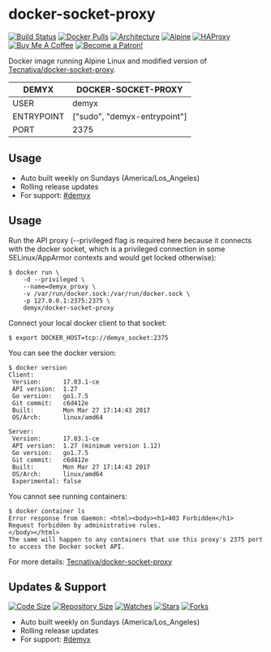 # docker-socket-proxy
[![Build Status](https://img.shields.io/travis/demyxco/docker-socket-proxy?style=flat)](https://travis-ci.org/demyxco/docker-socket-proxy)
[![Docker Pulls](https://img.shields.io/docker/pulls/demyx/docker-socket-proxy?style=flat&color=blue)](https://hub.docker.com/r/demyx/docker-socket-proxy)
[![Architecture](https://img.shields.io/badge/linux-amd64-important?style=flat&color=blue)](https://hub.docker.com/r/demyx/docker-socket-proxy)
[![Alpine](https://img.shields.io/badge/alpine-3.10.2-informational?style=flat&color=blue)](https://hub.docker.com/r/demyx/docker-socket-proxy)
[![HAProxy](https://img.shields.io/badge/haproxy-1.9.10-informational?style=flat&color=blue)](https://hub.docker.com/r/demyx/docker-socket-proxy)
[![Buy Me A Coffee](https://img.shields.io/badge/buy_me_coffee-$5-informational?style=flat&color=blue)](https://www.buymeacoffee.com/VXqkQK5tb)
[![Become a Patron!](https://img.shields.io/badge/become%20a%20patron-$5-informational?style=flat&color=blue)](https://www.patreon.com/bePatron?u=23406156)

Docker image running Alpine Linux and modified version of [Tecnativa/docker-socket-proxy](https://github.com/Tecnativa/docker-socket-proxy).

DEMYX | DOCKER-SOCKET-PROXY
--- | ---
USER | demyx
ENTRYPOINT | ["sudo", "demyx-entrypoint"]
PORT | 2375

## Usage

* Auto built weekly on Sundays (America/Los_Angeles)
* Rolling release updates
* For support: [#demyx](https://webchat.freenode.net/?channel=#demyx)

## Usage
Run the API proxy (--privileged flag is required here because it connects with the docker socket, which is a privileged connection in some SELinux/AppArmor contexts and would get locked otherwise):
```
$ docker run \
    -d --privileged \
    --name=demyx_proxy \
    -v /var/run/docker.sock:/var/run/docker.sock \
    -p 127.0.0.1:2375:2375 \
    demyx/docker-socket-proxy
```

Connect your local docker client to that socket:
```
$ export DOCKER_HOST=tcp://demyx_socket:2375
```

You can see the docker version:
```
$ docker version
Client:
 Version:      17.03.1-ce
 API version:  1.27
 Go version:   go1.7.5
 Git commit:   c6d412e
 Built:        Mon Mar 27 17:14:43 2017
 OS/Arch:      linux/amd64

Server:
 Version:      17.03.1-ce
 API version:  1.27 (minimum version 1.12)
 Go version:   go1.7.5
 Git commit:   c6d412e
 Built:        Mon Mar 27 17:14:43 2017
 OS/Arch:      linux/amd64
 Experimental: false
```

You cannot see running containers:
```
$ docker container ls
Error response from daemon: <html><body><h1>403 Forbidden</h1>
Request forbidden by administrative rules.
</body></html>
The same will happen to any containers that use this proxy's 2375 port to access the Docker socket API.
```

For more details: [Tecnativa/docker-socket-proxy](https://github.com/Tecnativa/docker-socket-proxy)

## Updates & Support
[![Code Size](https://img.shields.io/github/languages/code-size/demyxco/docker-socket-proxy?style=flat&color=blue)](https://github.com/demyxco/docker-socket-proxy)
[![Repository Size](https://img.shields.io/github/repo-size/demyxco/docker-socket-proxy?style=flat&color=blue)](https://github.com/demyxco/docker-socket-proxy)
[![Watches](https://img.shields.io/github/watchers/demyxco/docker-socket-proxy?style=flat&color=blue)](https://github.com/demyxco/docker-socket-proxy)
[![Stars](https://img.shields.io/github/stars/demyxco/docker-socket-proxy?style=flat&color=blue)](https://github.com/demyxco/docker-socket-proxy)
[![Forks](https://img.shields.io/github/forks/demyxco/docker-socket-proxy?style=flat&color=blue)](https://github.com/demyxco/docker-socket-proxy)

* Auto built weekly on Sundays (America/Los_Angeles)
* Rolling release updates
* For support: [#demyx](https://webchat.freenode.net/?channel=#demyx)
